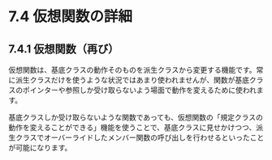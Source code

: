 # 7.4 仮想関数の詳細

## 7.4.1 仮想関数（再び）
仮想関数は、基底クラスの動作そのものを派生クラスから変更する機能です。常に派生クラスだけを使うような状況ではあまり使われませんが、関数が基底クラスのポインターや参照しか受け取らないよう場面で動作を変えるために使われます。

基底クラスしか受け取らないような関数であっても、仮想関数の「規定クラスの動作を変えることができる」機能を使うことで、基底クラスに見せかけつつ、派生クラスでオーバーライドしたメンバー関数の呼び出しを行わせるといったことが可能になります。

